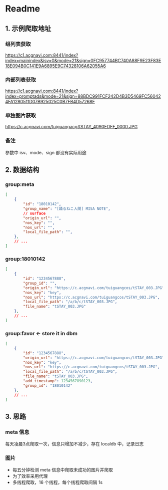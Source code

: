 # Readme

## 1. 示例爬取地址

### 组列表获取

https://c1.acgnavi.com:8441/index?index=mainindex&isv=0&mode=21&sign=0FC957744BC740A88F9E23F83E18E094B0C141E9A6895E9C74328106A62055A6

### 内部列表获取

https://c1.acgnavi.com:8441/index?index=promptads&mode=21&sign=88BDC991FCF242D4B3D5469FC560424FA1280511D07B925025C0B7FB4D57268F

### 单独图片获取

https://c.acgnavi.com/tuiguangacg/tSTAY_4090EDFF_0000.JPG

### 备注

参数中 isv、mode、sign 都没有实际用途

## 2. 数据结构

### group:meta

```json
[
    {
        "id": "18010142",
        "group_name": "[踊るねこ人間] MISA NOTE",
        // surface
        "origin_url": "",
        "nos_key": "",
        "nos_url": "",
        "local_file_path": "",
    },
    // ...
]
```

### group:18010142

```json
[
    {
        "id": "1234567888",
        "group_id": "",
        "origin_url": "https://c.acgnavi.com/tuiguangcos/tSTAY_003.JPG",
        "nos_key": "key",
        "nos_url": "https://c.acgnavi.com/tuiguangcos/tSTAY_003.JPG",
        "local_file_path": "/a/b/c/tSTAY_003.JPG",
        "file_name": "tSTAY_003.JPG"
    }, 
    // ...
]
```

### group:favor  <- store it in dbm

```json
[
    {
        "id": "1234567888",
        "origin_url": "https://c.acgnavi.com/tuiguangcos/tSTAY_003.JPG",
        "nos_key": "key",
        "nos_url": "https://c.acgnavi.com/tuiguangcos/tSTAY_003.JPG",
        "local_file_path": "/a/b/c/tSTAY_003.JPG",
        "file_name": "tSTAY_003.JPG",
        "add_timestamp": 1234567890123,
        "group_id": "18010142"
    }, 
    // ...
]
```

## 3. 思路

### meta 信息

每天凌晨3点爬取一次，信息只增加不减少，存在 localdb 中，记录日志

### 图片

- 每五分钟检测 meta 信息中爬取未成功的图片并爬取
- 为了效率采用代理
- 多线程爬取，16 个线程，每个线程爬取间隔 1s
